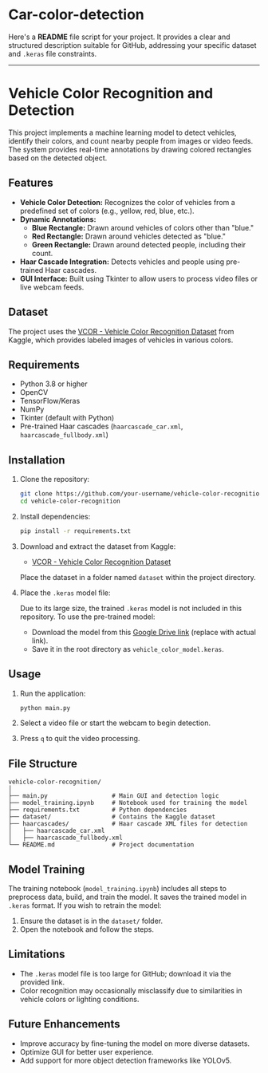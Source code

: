 # Car-color-detection

Here's a **README** file script for your project. It provides a clear and structured description suitable for GitHub, addressing your specific dataset and `.keras` file constraints.

---

# Vehicle Color Recognition and Detection

This project implements a machine learning model to detect vehicles, identify their colors, and count nearby people from images or video feeds. The system provides real-time annotations by drawing colored rectangles based on the detected object.

## Features

- **Vehicle Color Detection:** Recognizes the color of vehicles from a predefined set of colors (e.g., yellow, red, blue, etc.).
- **Dynamic Annotations:**
  - **Blue Rectangle:** Drawn around vehicles of colors other than "blue."
  - **Red Rectangle:** Drawn around vehicles detected as "blue."
  - **Green Rectangle:** Drawn around detected people, including their count.
- **Haar Cascade Integration:** Detects vehicles and people using pre-trained Haar cascades.
- **GUI Interface:** Built using Tkinter to allow users to process video files or live webcam feeds.

## Dataset

The project uses the [VCOR - Vehicle Color Recognition Dataset](https://www.kaggle.com/datasets/landrykezebou/vcor-vehicle-color-recognition-dataset) from Kaggle, which provides labeled images of vehicles in various colors. 

## Requirements

- Python 3.8 or higher
- OpenCV
- TensorFlow/Keras
- NumPy
- Tkinter (default with Python)
- Pre-trained Haar cascades (`haarcascade_car.xml`, `haarcascade_fullbody.xml`)

## Installation

1. Clone the repository:

   ```bash
   git clone https://github.com/your-username/vehicle-color-recognition.git
   cd vehicle-color-recognition
   ```

2. Install dependencies:

   ```bash
   pip install -r requirements.txt
   ```

3. Download and extract the dataset from Kaggle:

   - [VCOR - Vehicle Color Recognition Dataset](https://www.kaggle.com/datasets/landrykezebou/vcor-vehicle-color-recognition-dataset)

   Place the dataset in a folder named `dataset` within the project directory.

4. Place the `.keras` model file:

   Due to its large size, the trained `.keras` model is not included in this repository. To use the pre-trained model:
   - Download the model from this [Google Drive link](#) (replace with actual link).
   - Save it in the root directory as `vehicle_color_model.keras`.

## Usage

1. Run the application:

   ```bash
   python main.py
   ```

2. Select a video file or start the webcam to begin detection.

3. Press `q` to quit the video processing.

## File Structure

```
vehicle-color-recognition/
│
├── main.py                  # Main GUI and detection logic
├── model_training.ipynb     # Notebook used for training the model
├── requirements.txt         # Python dependencies
├── dataset/                 # Contains the Kaggle dataset
├── haarcascades/            # Haar cascade XML files for detection
│   ├── haarcascade_car.xml
│   ├── haarcascade_fullbody.xml
└── README.md                # Project documentation
```

## Model Training

The training notebook (`model_training.ipynb`) includes all steps to preprocess data, build, and train the model. It saves the trained model in `.keras` format. If you wish to retrain the model:
1. Ensure the dataset is in the `dataset/` folder.
2. Open the notebook and follow the steps.

## Limitations

- The `.keras` model file is too large for GitHub; download it via the provided link.
- Color recognition may occasionally misclassify due to similarities in vehicle colors or lighting conditions.

## Future Enhancements

- Improve accuracy by fine-tuning the model on more diverse datasets.
- Optimize GUI for better user experience.
- Add support for more object detection frameworks like YOLOv5.

